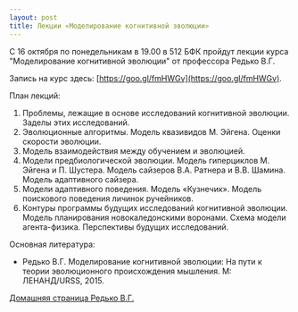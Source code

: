 ```yaml
---
layout: post
title: Лекции «Моделирование когнитивной эволюции»
---
```


C 16 октября по понедельникам в 19.00 в 512 БФК пройдут лекции курса "Моделирование когнитивной эволюции" от профессора Редько В.Г.

Запись на курс здесь: [https://goo.gl/fmHWGv](https://goo.gl/fmHWGv).

План лекций:

1. Проблемы, лежащие в основе исследований когнитивной эволюции. Заделы этих исследований.
2. Эволюционные алгоритмы. Модель квазивидов М. Эйгена. Оценки скорости эволюции.
3. Модель взаимодействия между обучением и эволюцией.
4. Модели предбиологической эволюции. Модель гиперциклов М. Эйгена и П. Шустера. Модель сайзеров В.А. Ратнера и В.В. Шамина. Модель адаптивного сайзера.
5. Модели адаптивного поведения. Модель «Кузнечик». Модель поискового поведения личинок ручейников.
6. Контуры программы будущих исследований когнитивной эволюции. Модель планирования новокаледонскими воронами. Схема модели агента-физика. Перспективы будущих исследований.

Основная литература:
* Редько В.Г. Моделирование когнитивной эволюции: На пути к теории эволюционного происхождения мышления. М: ЛЕНАНД/URSS, 2015.

[Домашняя страница Редько В.Г.](https://www.niisi.ru/iont/staff/rvg/index_rus.php)
